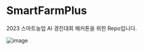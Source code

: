 # SmartFarmPlus
2023 스마트농업 AI 경진대회 해커톤을 위한 Repo입니다.

![image](https://github.com/rusid275/SmartFarmPlus/assets/14884531/87593872-74fa-4601-999d-e826826ff29b)
